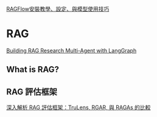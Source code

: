 
[RAGFlow安裝教學、設定、與模型使用技巧](https://ithelp.ithome.com.tw/articles/10369119)

# RAG

[Building RAG Research Multi-Agent with LangGraph](https://ai.gopubby.com/building-rag-research-multi-agent-with-langgraph-1bd47acac69f)

## What is RAG?

## RAG 評估框架
[深入解析 RAG 評估框架：TruLens, RGAR, 與 RAGAs 的比較](https://medium.com/@cch.chichieh/%E6%B7%B1%E5%85%A5%E8%A7%A3%E6%9E%90-rag-%E8%A9%95%E4%BC%B0%E6%A1%86%E6%9E%B6-trulens-rgar-%E8%88%87-ragas-%E7%9A%84%E6%AF%94%E8%BC%83-ab70d7117480)
